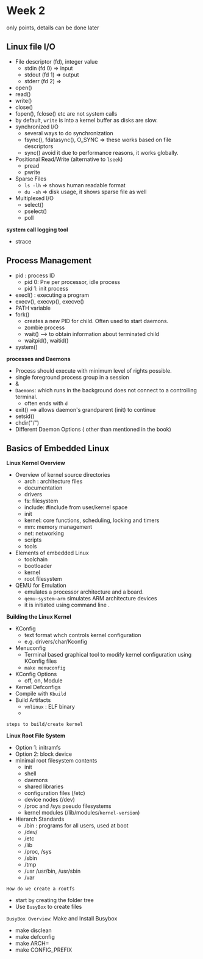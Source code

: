 # Week 2
only points, details can be done later

## Linux file I/O
* File descriptor (fd), integer value
    * stdin (fd 0) => input
    * stdout (fd 1) => output
    * stderr (fd 2) => 
* open()
* read()
* write()
* close()
* fopen(), fclose() etc are not system calls
* by default, `write` is into a kernel buffer as disks are slow.
* synchronized I/O
    * several ways to do synchronization
    * fsync(), fdatasync(), O_SYNC => these works based on file descriptors
    * sync() avoid it due to performance reasons, it works globally.
* Positional Read/Write (alternative to `lseek`)
    * pread
    * pwrite
* Sparse Files
    * `ls -lh` => shows human readable format
    * `du -sh` => disk usage, it shows sparse file as well
* Multiplexed I/O
    * select()
    * pselect()
    * poll

**system call logging tool**

* strace

## Process Management

* pid : process ID
    * pid 0: Pne per processor, idle process
    * pid 1: init process
* execl() : executing a program
* execv(), execvp(), execve()
* PATH variable
* fork()
    * creates a new PID for child. Often used to start daemons.
    * zombie process
    * wait() --> to obtain information about terminated child
    * waitpid(), waitid()
* system()    

**processes and Daemons**

* Process should execute with minimum level of rights possible.
* single foreground process group in a session
* &
* `Daemons`: which runs in the background does not connect to a controlling terminal.
    * often ends with `d`
* exit() ==> allows daemon's grandparent (init) to continue
* setsid()
* chdir("/")
* Different Daemon Options ( other than mentioned in the book)


## Basics of Embedded Linux

**Linux Kernel Overview**

* Overview of kernel source directories
    * arch : architecture files
    * documentation
    * drivers
    * fs: filesystem
    * include: #include from user/kernel space
    * init
    * kernel: core functions, scheduling, locking and timers
    * mm: memory management
    * net: networking
    * scripts
    * tools
* Elements of embedded Linux
    * toolchain
    * bootloader
    * kernel
    * root filesystem
* QEMU for Emulation
    * emulates a processor architecture and a board.
    * `qemu-system-arm` simulates ARM architecture devices
    * it is initiated using command line .

**Building the Linux Kernel**

* KConfig
    * text format whch controls kernel configuration
    * e.g. drivers/char/Kconfig
* Menuconfig
    * Terminal based graphical tool to modify kernel configuration using KConfig files
    * `make menuconfig`
* KConfig Options
    * off, on, Module
* Kernel Defconfigs
* Compile with `Kbuild`
* Build Artifacts
    * `vmlinux` : ELF binary
    * 

`steps to build/create kernel`




**Linux Root File System**

* Option 1: initramfs
* Option 2: block device
* minimal root filesystem contents
    * init
    * shell
    * daemons
    * shared libraries
    * configuration files (/etc)
    * device nodes (/dev)
    * /proc and /sys pseudo filesystems
    * kernel modules (/lib/modules/`kernel-version`)
* Hierarch Standards
    * /bin : programs for all users, used at boot
    * /dev/
    * /etc
    * /lib
    * /proc, /sys
    * /sbin
    * /tmp
    * /usr /usr/bin, /usr/sbin
    * /var

`How do we create a rootfs`

* start by creating the folder tree
* Use `BusyBox` to create files

`BusyBox Overview`: Make and Install Busybox

* make disclean
* make defconfig
* make ARCH=
* make CONFIG_PREFIX
